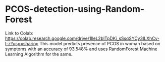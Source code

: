 # PCOS-detection-using-Random-Forest

Link to Colab: https://colab.research.google.com/drive/1lleL2bITpDKi_sSsqSYCy3ILXhCv-l-z?usp=sharing This model predicts presence of PCOS in woman based on symptoms with an accuracy of 93.548% and uses RandomForest Machine Learning Algorithm for the same.
